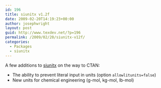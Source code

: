 ```yaml
---
id: 196
title: siunitx v1.2f
date: 2009-02-20T14:19:23+00:00
author: josephwright
layout: post
guid: http://www.texdev.net/?p=196
permalink: /2009/02/20/siunitx-v12f/
categories:
  - Packages
  - siunitx
---
```

A few additions to <a title="siunitx - A comprehensive (SI) units package" href="http://tug.ctan.org/cgi-bin/ctanPackageInformation.py?id=siunitx">siunitx</a> on the way to CTAN:
<ul>
	<li>The ability to prevent literal input in units (option <code>allowlitunits=false</code>)</li>
	<li>New units for chemical engineering (g-mol, kg-mol, lb-mol)</li>
</ul>
